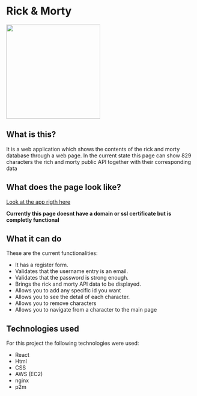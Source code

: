 # Rick & Morty 
<img height="250" src="https://i0.wp.com/imgs.hipertextual.com/wp-content/uploads/2017/07/rick-morty-.jpg?fit=1200%2C675&quality=50&strip=all&ssl=1"/>

## What is this?

It is a web application which shows the contents of the rick and morty database through a web page.
In the current state this page can show 829 characters the rich and morty public API together with their corresponding data

## What does the page look like?
<a href="http://52.72.187.107/Rick_y_Morty/">Look at the app rigth here</a>
 
__Currently this page doesnt have a domain or ssl certificate but is completly functional__

## What it can do

These are the current functionalities:

- It has a register form.
- Validates that the username entry is an email.
- Validates that the password is strong enough.
- Brings the rick and morty API data to be displayed.
- Allows you to add any specific id you want
- Allows you to see the detail of each character.
- Allows you to remove characters
- Allows you to navigate from a character to the main page

## Technologies used

For this project the following technologies were used:

- React
- Html
- CSS
- AWS (EC2)
- nginx
- p2m
